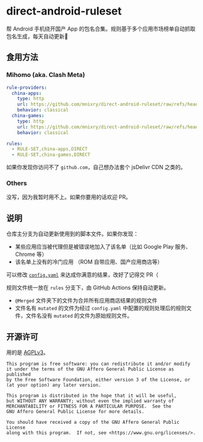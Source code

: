 # direct-android-ruleset

帮 Android 手机绕开国产 App 的包名合集。规则基于多个应用市场榜单自动抓取包名生成，每天自动更新🍃

## 食用方法

### Mihomo (aka. Clash Meta)

```yaml
rule-providers:
  china-apps:
    type: http
    url: https://github.com/mnixry/direct-android-ruleset/raw/refs/heads/rules/@Merged/APP.mutated.yaml
    behavior: classical
  china-games:
    type: http
    url: https://github.com/mnixry/direct-android-ruleset/raw/refs/heads/rules/@Merged/GAME.mutated.yaml
    behavior: classical

rules:
  - RULE-SET,china-apps,DIRECT
  - RULE-SET,china-games,DIRECT
```

如果你发现你访问不了 `github.com`，自己想办法套个 jsDelivr CDN 之类的。

### Others

没写，因为我暂时用不上。如果你要用的话欢迎 PR。

## 说明

仓库主分支为自动更新使用到的脚本文件。如果你发现：

- 某些应用应当被代理但是被错误地加入了该名单（比如 Google Play 服务、Chrome 等）
- 该名单上没有的冷门应用 （ROM 自带应用、国产应用商店等）

可以修改 [`config.yaml`](./config.yaml) 来达成你满意的结果，改好了记得交 PR（

规则文件统一放在 `rules` 分支下，由 GitHub Actions 保持自动更新。

- `@Merged` 文件夹下的文件为合并所有应用商店结果的规则文件
- 文件名有 `mutated` 的文件为经过 `config.yaml` 中配置的规则处理后的规则文件，文件名没有 `mutated` 的文件为原始规则文件。

## 开源许可

用的是 [AGPLv3](./LICENSE)。

    This program is free software: you can redistribute it and/or modify
    it under the terms of the GNU Affero General Public License as published
    by the Free Software Foundation, either version 3 of the License, or
    (at your option) any later version.

    This program is distributed in the hope that it will be useful,
    but WITHOUT ANY WARRANTY; without even the implied warranty of
    MERCHANTABILITY or FITNESS FOR A PARTICULAR PURPOSE.  See the
    GNU Affero General Public License for more details.

    You should have received a copy of the GNU Affero General Public License
    along with this program.  If not, see <https://www.gnu.org/licenses/>.
